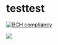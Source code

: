 # testtest


[![BCH compliancy](https://bettercodehub.com/edge/badge/Software-Improvement-Group/BetterCodeHub)](https://bettercodehub.com)

<img src='https://bettercodehub.com/edge/badge/Software-Improvement-Group/BetterCodeHub'>
